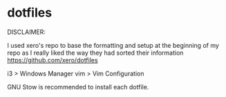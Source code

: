 # dotfiles

DISCLAIMER:

I used xero's repo to base the formatting and setup at the beginning of my repo as I really liked the way they had sorted their information
https://github.com/xero/dotfiles

i3		> Windows Manager
vim		> Vim Configuration

GNU Stow is recommended to install each dotfile.
